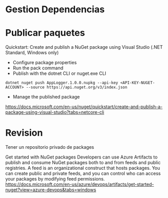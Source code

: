 # Gestion Dependencias



# Publicar paquetes

Quickstart: Create and publish a NuGet package using Visual Studio (.NET Standard, Windows only)
- Configure package properties
- Run the pack command
- Publish with the dotnet CLI or nuget.exe CLI

```
dotnet nuget push AppLogger.1.0.0.nupkg --api-key <API-KEY-NUGET-ACCOUNT> --source https://api.nuget.org/v3/index.json
```

- Manage the published package

https://docs.microsoft.com/en-us/nuget/quickstart/create-and-publish-a-package-using-visual-studio?tabs=netcore-cli


# Revision

Tener un repositorio privado de packages

Get started with NuGet packages
Developers can use Azure Artifacts to publish and consume NuGet packages both to and from feeds and public registries. A feed is an organizational construct that hosts packages. You can create public and private feeds, and you can control who can access your packages by modifying feed permissions.
https://docs.microsoft.com/en-us/azure/devops/artifacts/get-started-nuget?view=azure-devops&tabs=windows

